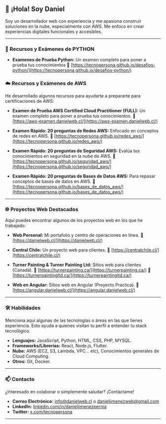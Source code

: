 ## 👋 ¡Hola! Soy Daniel

Soy un desarrollador web con experiencia y me apasiona construir soluciones en la nube, especialmente con AWS. Me enfoco en crear experiencias digitales funcionales y accesibles.

---
### 🐍​ Recursos y Exámenes de PYTHON
* **Examenes de Prueba Python:** Un examen completo para poner a prueba tus conocimientos
🔗 [https://tecnopersona.github.io/desafios-python/](https://tecnopersona.github.io/desafios-python/)

### ☁️ Recursos y Exámenes de AWS

He desarrollado algunos recursos para ayudarte a prepararte para certificaciones de AWS:

* **Examen de Prueba AWS Certified Cloud Practitioner (FULL):** Un examen completo para poner a prueba tus conocimientos.
    🔗 [https://aws-examen.danielweb.cl/](https://aws-examen.danielweb.cl/)

* **Examen Rápido: 20 preguntas de Redes AWS:** Enfocado en conceptos de redes en AWS.
    🔗 [https://tecnopersona.github.io/redes_aws/](https://tecnopersona.github.io/redes_aws/)

* **Examen Rápido: 20 preguntas de Seguridad AWS:** Evalúa tus conocimientos en seguridad en la nube de AWS.
    🔗 [https://tecnopersona.github.io/seguridad_aws/](https://tecnopersona.github.io/seguridad_aws/)

* **Examen Rápido: 20 preguntas de Bases de Datos AWS:** Para repasar conceptos de bases de datos en AWS.
    🔗 [https://tecnopersona.github.io/bases_de_datos_aws/](https://tecnopersona.github.io/bases_de_datos_aws/)

---

### 🌐 Proyectos Web Destacados

Aquí puedes encontrar algunos de los proyectos web en los que he trabajado:

* **Web Personal:** Mi portafolio y centro de operaciones en línea.
    🔗 [https://danielweb.cl/](https://danielweb.cl/)

* **Central Chile:** Un proyecto web para clientes.
    🔗 [https://centralchile.cl/](https://centralchile.cl/)

* **Turner Painting & Turner Painting Ltd:** Sitios web para clientes (Canadá).
    🔗 [https://turnerpainting.ca/](https://turnerpainting.ca/)
    🔗 [https://turnerpaintingltd.ca/](https://turnerpaintingltd.ca/)
  
* **Web en Angular:** Sitios web en Angular (Proyecto Practica).
    🔗 [https://angular.danielweb.cl/](https://angular.danielweb.cl/)

---

### 🛠️ Habilidades

Menciona aquí algunas de las tecnologías o áreas en las que tienes experiencia. Esto ayuda a quienes visitan tu perfil a entender tu stack tecnológico.

* **Lenguajes:** JavaScript, Python, HTML, CSS, PHP, MYSQL.
* **Frameworks/Librerías:** React, Node.js, Flutter.
* **Nube:** AWS (EC2, S3, Lambda, VPC... etc), Conocimientos generales de Cloud Computing.
* **Otros:** Git, Docker.

---

### 📫 Contacto

¿Interesado en colaborar o simplemente saludar? ¡Contáctame!

* **Correo Electrónico:** info@danielweb.cl o danieljimenezweb@gmail.com
* **LinkedIn:** [linkedin.com/in/danieljimenezpernia](https://www.linkedin.com/in/danieljimenezpernia/)
* **Twitter:** [x.com/tecnopersona](https://x.com/tecnopersona)

---

